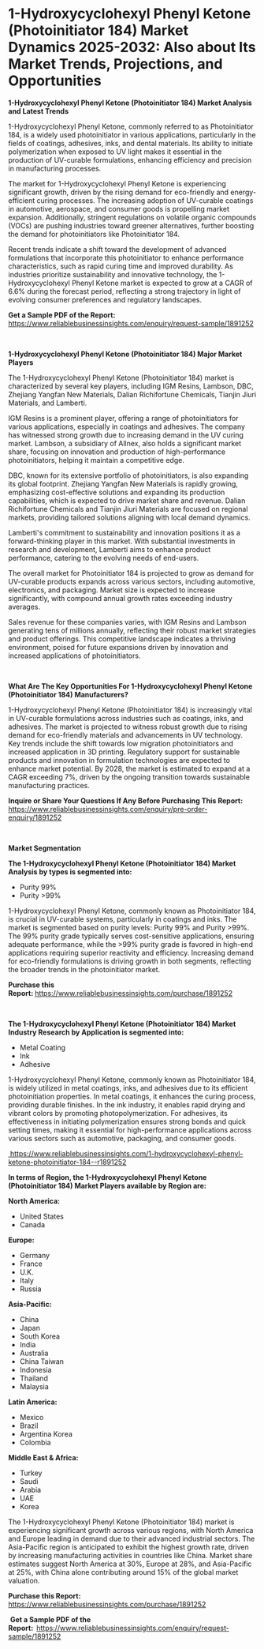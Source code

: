 <p><h1>1-Hydroxycyclohexyl Phenyl Ketone (Photoinitiator 184) Market Dynamics 2025-2032: Also about Its Market Trends, Projections, and Opportunities</h1></p><p><strong>1-Hydroxycyclohexyl Phenyl Ketone (Photoinitiator 184) Market Analysis and Latest Trends</strong></p>
<p><p>1-Hydroxycyclohexyl Phenyl Ketone, commonly referred to as Photoinitiator 184, is a widely used photoinitiator in various applications, particularly in the fields of coatings, adhesives, inks, and dental materials. Its ability to initiate polymerization when exposed to UV light makes it essential in the production of UV-curable formulations, enhancing efficiency and precision in manufacturing processes.</p><p>The market for 1-Hydroxycyclohexyl Phenyl Ketone is experiencing significant growth, driven by the rising demand for eco-friendly and energy-efficient curing processes. The increasing adoption of UV-curable coatings in automotive, aerospace, and consumer goods is propelling market expansion. Additionally, stringent regulations on volatile organic compounds (VOCs) are pushing industries toward greener alternatives, further boosting the demand for photoinitiators like Photoinitiator 184.</p><p>Recent trends indicate a shift toward the development of advanced formulations that incorporate this photoinitiator to enhance performance characteristics, such as rapid curing time and improved durability. As industries prioritize sustainability and innovative technology, the 1-Hydroxycyclohexyl Phenyl Ketone market is expected to grow at a CAGR of 6.6% during the forecast period, reflecting a strong trajectory in light of evolving consumer preferences and regulatory landscapes.</p></p>
<p><strong>Get a Sample PDF of the Report:&nbsp;</strong> <a href="https://www.reliablebusinessinsights.com/enquiry/request-sample/1891252?utm_campaign=2778&utm_medium=2&utm_source=Github&utm_content=ia&utm_term=15042025&utm_id=1-hydroxycyclohexyl-phenyl-ketone-photoinitiator-184">https://www.reliablebusinessinsights.com/enquiry/request-sample/1891252</a></p>
<p>&nbsp;</p>
<p><strong>1-Hydroxycyclohexyl Phenyl Ketone (Photoinitiator 184) Major Market Players</strong></p>
<p><p>The 1-Hydroxycyclohexyl Phenyl Ketone (Photoinitiator 184) market is characterized by several key players, including IGM Resins, Lambson, DBC, Zhejiang Yangfan New Materials, Dalian Richifortune Chemicals, Tianjin Jiuri Materials, and Lamberti. </p><p>IGM Resins is a prominent player, offering a range of photoinitiators for various applications, especially in coatings and adhesives. The company has witnessed strong growth due to increasing demand in the UV curing market. Lambson, a subsidiary of Allnex, also holds a significant market share, focusing on innovation and production of high-performance photoinitiators, helping it maintain a competitive edge.</p><p>DBC, known for its extensive portfolio of photoinitiators, is also expanding its global footprint. Zhejiang Yangfan New Materials is rapidly growing, emphasizing cost-effective solutions and expanding its production capabilities, which is expected to drive market share and revenue. Dalian Richifortune Chemicals and Tianjin Jiuri Materials are focused on regional markets, providing tailored solutions aligning with local demand dynamics.</p><p>Lamberti's commitment to sustainability and innovation positions it as a forward-thinking player in this market. With substantial investments in research and development, Lamberti aims to enhance product performance, catering to the evolving needs of end-users.</p><p>The overall market for Photoinitiator 184 is projected to grow as demand for UV-curable products expands across various sectors, including automotive, electronics, and packaging. Market size is expected to increase significantly, with compound annual growth rates exceeding industry averages.</p><p>Sales revenue for these companies varies, with IGM Resins and Lambson generating tens of millions annually, reflecting their robust market strategies and product offerings. This competitive landscape indicates a thriving environment, poised for future expansions driven by innovation and increased applications of photoinitiators.</p></p>
<p>&nbsp;</p>
<p><strong>What Are The Key Opportunities For 1-Hydroxycyclohexyl Phenyl Ketone (Photoinitiator 184) Manufacturers?</strong></p>
<p><p>1-Hydroxycyclohexyl Phenyl Ketone (Photoinitiator 184) is increasingly vital in UV-curable formulations across industries such as coatings, inks, and adhesives. The market is projected to witness robust growth due to rising demand for eco-friendly materials and advancements in UV technology. Key trends include the shift towards low migration photoinitiators and increased application in 3D printing. Regulatory support for sustainable products and innovation in formulation technologies are expected to enhance market potential. By 2028, the market is estimated to expand at a CAGR exceeding 7%, driven by the ongoing transition towards sustainable manufacturing practices.</p></p>
<p><strong>Inquire or Share Your Questions If Any Before Purchasing This Report:</strong> <a href="https://www.reliablebusinessinsights.com/enquiry/pre-order-enquiry/1891252?utm_campaign=2778&utm_medium=2&utm_source=Github&utm_content=ia&utm_term=15042025&utm_id=1-hydroxycyclohexyl-phenyl-ketone-photoinitiator-184">https://www.reliablebusinessinsights.com/enquiry/pre-order-enquiry/1891252</a></p>
<p>&nbsp;</p>
<p><strong>Market Segmentation</strong></p>
<p><strong>The 1-Hydroxycyclohexyl Phenyl Ketone (Photoinitiator 184) Market Analysis by types is segmented into:</strong></p>
<p><ul><li>Purity 99%</li><li>Purity >99%</li></ul></p>
<p><p>1-Hydroxycyclohexyl Phenyl Ketone, commonly known as Photoinitiator 184, is crucial in UV-curable systems, particularly in coatings and inks. The market is segmented based on purity levels: Purity 99% and Purity >99%. The 99% purity grade typically serves cost-sensitive applications, ensuring adequate performance, while the >99% purity grade is favored in high-end applications requiring superior reactivity and efficiency. Increasing demand for eco-friendly formulations is driving growth in both segments, reflecting the broader trends in the photoinitiator market.</p></p>
<p><strong>Purchase this Report:&nbsp;</strong><a href="https://www.reliablebusinessinsights.com/purchase/1891252?utm_campaign=2778&utm_medium=2&utm_source=Github&utm_content=ia&utm_term=15042025&utm_id=1-hydroxycyclohexyl-phenyl-ketone-photoinitiator-184">https://www.reliablebusinessinsights.com/purchase/1891252</a></p>
<p>&nbsp;</p>
<p><strong>The 1-Hydroxycyclohexyl Phenyl Ketone (Photoinitiator 184) Market Industry Research by Application is segmented into:</strong></p>
<p><ul><li>Metal Coating</li><li>Ink</li><li>Adhesive</li></ul></p>
<p><p>1-Hydroxycyclohexyl Phenyl Ketone, commonly known as Photoinitiator 184, is widely utilized in metal coatings, inks, and adhesives due to its efficient photoinitiation properties. In metal coatings, it enhances the curing process, providing durable finishes. In the ink industry, it enables rapid drying and vibrant colors by promoting photopolymerization. For adhesives, its effectiveness in initiating polymerization ensures strong bonds and quick setting times, making it essential for high-performance applications across various sectors such as automotive, packaging, and consumer goods.</p></p>
<p><a href="https://www.reliablebusinessinsights.com/1-hydroxycyclohexyl-phenyl-ketone-photoinitiator-184--r1891252?utm_campaign=2778&utm_medium=2&utm_source=Github&utm_content=ia&utm_term=15042025&utm_id=1-hydroxycyclohexyl-phenyl-ketone-photoinitiator-184">&nbsp;https://www.reliablebusinessinsights.com/1-hydroxycyclohexyl-phenyl-ketone-photoinitiator-184--r1891252</a></p>
<p><strong>In terms of Region, the 1-Hydroxycyclohexyl Phenyl Ketone (Photoinitiator 184) Market Players available by Region are:</strong></p>
<p>
    <p> <strong> North America: </strong>
        <ul>
            <li>United States</li>
            <li>Canada</li>
        </ul>
        </p> 
    <p> <strong> Europe: </strong>
        <ul>
            <li>Germany</li>
            <li>France</li>
            <li>U.K.</li>
            <li>Italy</li>
            <li>Russia</li>
        </ul>
        </p> 
    <p> <strong> Asia-Pacific: </strong>
        <ul>
            <li>China</li>
            <li>Japan</li>
            <li>South Korea</li>
            <li>India</li>
            <li>Australia</li>
            <li>China Taiwan</li>
            <li>Indonesia</li>
            <li>Thailand</li>
            <li>Malaysia</li>
        </ul>
        </p> 
    <p> <strong> Latin America: </strong>
        <ul>
            <li>Mexico</li>
            <li>Brazil</li>
            <li>Argentina Korea</li>
            <li>Colombia</li>
        </ul>
        </p> 
    <p> <strong> Middle East & Africa: </strong>
        <ul>
            <li>Turkey</li>
            <li>Saudi</li>
            <li>Arabia</li>
            <li>UAE</li>
            <li>Korea</li>
        </ul>
    </p>
    </p>
<p><p>The 1-Hydroxycyclohexyl Phenyl Ketone (Photoinitiator 184) market is experiencing significant growth across various regions, with North America and Europe leading in demand due to their advanced industrial sectors. The Asia-Pacific region is anticipated to exhibit the highest growth rate, driven by increasing manufacturing activities in countries like China. Market share estimates suggest North America at 30%, Europe at 28%, and Asia-Pacific at 25%, with China alone contributing around 15% of the global market valuation.</p></p>
<p><strong>Purchase this Report: </strong><a href="https://www.reliablebusinessinsights.com/purchase/1891252?utm_campaign=2778&utm_medium=2&utm_source=Github&utm_content=ia&utm_term=15042025&utm_id=1-hydroxycyclohexyl-phenyl-ketone-photoinitiator-184">https://www.reliablebusinessinsights.com/purchase/1891252</a></p>
<p>&nbsp;<strong>Get a Sample PDF of the Report:&nbsp;&nbsp;</strong><a href="https://www.reliablebusinessinsights.com/enquiry/request-sample/1891252?utm_campaign=2778&utm_medium=2&utm_source=Github&utm_content=ia&utm_term=15042025&utm_id=1-hydroxycyclohexyl-phenyl-ketone-photoinitiator-184">https://www.reliablebusinessinsights.com/enquiry/request-sample/1891252</a></p>
<p><strong></strong></p>
<p><p></p><p></p><p></p></p>